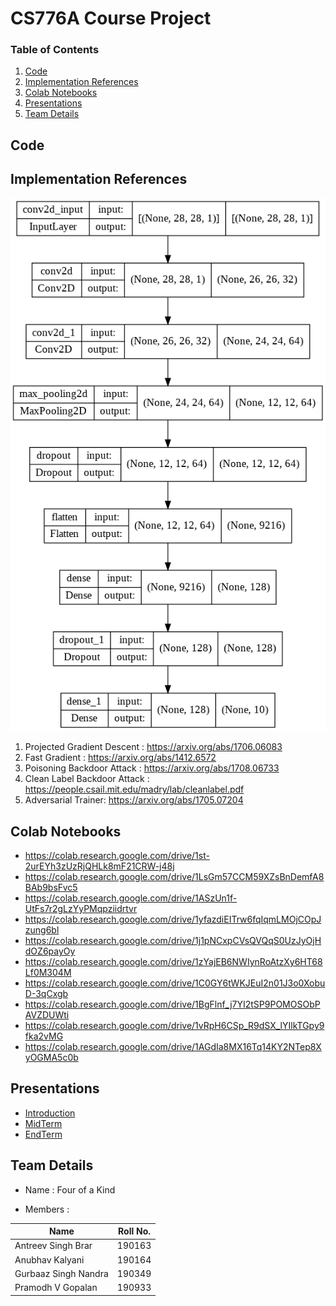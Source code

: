 # CS776A Course Project

### Table of Contents

1. [Code](#code)
2. [Implementation References](#implementation-references)
3. [Colab Notebooks](#colab-notebooks)
4. [Presentations](#presentations)
5. [Team Details](#team-details)

## Code 

## Implementation References

![](/assets/model.png)

1. Projected Gradient Descent : <https://arxiv.org/abs/1706.06083>
2. Fast Gradient : <https://arxiv.org/abs/1412.6572>
3. Poisoning Backdoor Attack : <https://arxiv.org/abs/1708.06733>
4. Clean Label Backdoor Attack : <https://people.csail.mit.edu/madry/lab/cleanlabel.pdf> 
5. Adversarial Trainer: <https://arxiv.org/abs/1705.07204>

## Colab Notebooks

- <https://colab.research.google.com/drive/1st-2urEYh3zUzRjQHLk8mF21CRW-j48j>
- <https://colab.research.google.com/drive/1LsGm57CCM59XZsBnDemfA8BAb9bsFvc5>
- <https://colab.research.google.com/drive/1ASzUn1f-UtFs7r2gLzYyPMqpziidrtvr>
- <https://colab.research.google.com/drive/1yfazdiEITrw6fqIqmLMOjCOpJzung6bl>
- <https://colab.research.google.com/drive/1j1pNCxpCVsQVQqS0UzJyOjHdOZ6payOy>
- <https://colab.research.google.com/drive/1zYajEB6NWIynRoAtzXy6HT68Lf0M304M>
- <https://colab.research.google.com/drive/1C0GY6tWKJEuI2n01J3o0XobuD-3qCxgb>
- <https://colab.research.google.com/drive/1BgFlnf_j7YI2tSP9POMOSObPAVZDUWti>
- <https://colab.research.google.com/drive/1vRpH6CSp_R9dSX_lYIlkTGpy9fka2vMG>
- <https://colab.research.google.com/drive/1AGdIa8MX16Tq14KY2NTep8XyOGMA5c0b>

## Presentations

- [Introduction](https://docs.google.com/presentation/d/1MmP0-k36qOBBNjjmTbijOYmaXke5C320Nk0bbWvtvHs/edit?usp=sharing)
- [MidTerm](https://docs.google.com/presentation/d/1nM_yWx62foza3gbXtWaH5z8jiSWkhmBDAvXaYklACuI/edit?usp=sharing)
- [EndTerm](https://docs.google.com/presentation/d/15msRML-j4l8fJDiF01JdxQi4W_CI6NPOQ-SlDda5v48/edit?usp=sharing)

## Team Details

- Name : Four of a Kind

- Members :

| **Name** | **Roll No.** | 
| ----------- | ----------- |
| Antreev Singh Brar | 190163 | 
| Anubhav Kalyani | 190164 |
| Gurbaaz Singh Nandra | 190349 |
| Pramodh V Gopalan | 190933 |